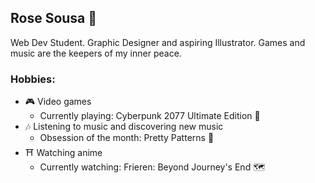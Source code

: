 
## Rose Sousa :night_with_stars:

Web Dev Student. Graphic Designer and aspiring Illustrator. Games and music are the keepers of my inner peace.

### Hobbies:
- :video_game: Video games
  - Currently playing: Cyberpunk 2077 Ultimate Edition :robot:
- :notes: Listening to music and discovering new music
  - Obsession of the month: Pretty Patterns :milky_way:
- :shinto_shrine: Watching anime
  - Currently watching: Frieren: Beyond Journey's End :world_map:

